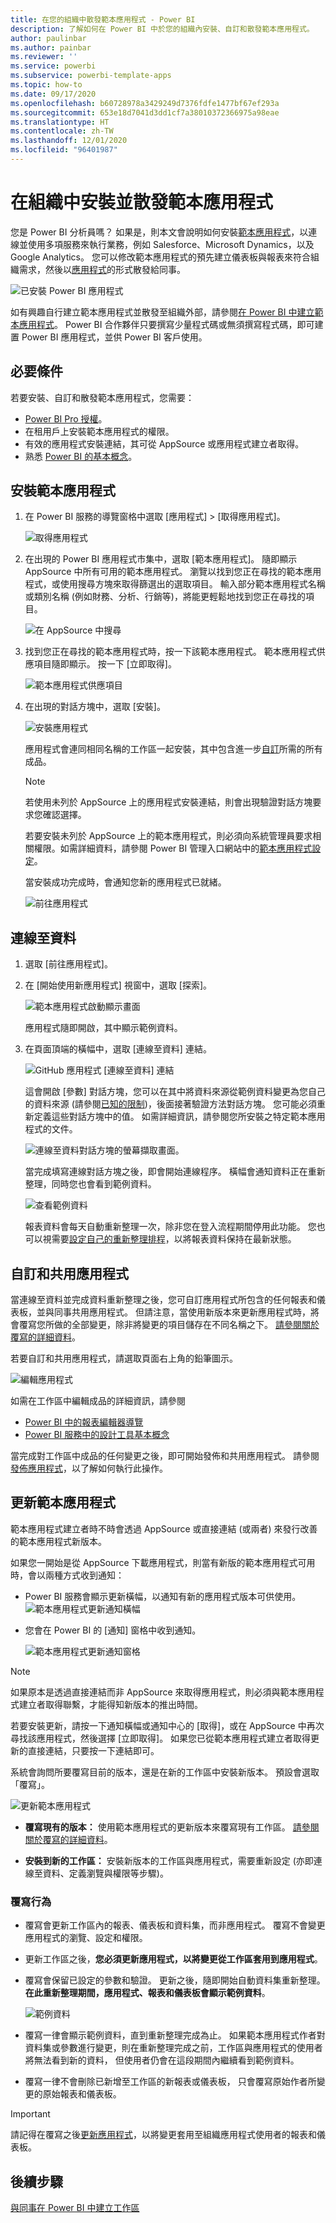 ```yaml
---
title: 在您的組織中散發範本應用程式 - Power BI
description: 了解如何在 Power BI 中於您的組織內安裝、自訂和散發範本應用程式。
author: paulinbar
ms.author: painbar
ms.reviewer: ''
ms.service: powerbi
ms.subservice: powerbi-template-apps
ms.topic: how-to
ms.date: 09/17/2020
ms.openlocfilehash: b60728978a3429249d7376fdfe1477bf67ef293a
ms.sourcegitcommit: 653e18d7041d3dd1cf7a38010372366975a98eae
ms.translationtype: HT
ms.contentlocale: zh-TW
ms.lasthandoff: 12/01/2020
ms.locfileid: "96401987"
---
```

# <a name="install-and-distribute-template-apps-in-your-organization"></a>在組織中安裝並散發範本應用程式

您是 Power BI 分析員嗎？ 如果是，則本文會說明如何安裝[範本應用程式](service-template-apps-overview.md)，以連線並使用多項服務來執行業務，例如 Salesforce、Microsoft Dynamics，以及 Google Analytics。 您可以修改範本應用程式的預先建立儀表板與報表來符合組織需求，然後以[應用程式](../consumer/end-user-apps.md)的形式散發給同事。 

![已安裝 Power BI 應用程式](media/service-template-apps-install-distribute/power-bi-get-apps.png)

如有興趣自行建立範本應用程式並散發至組織外部，請參閱[在 Power BI 中建立範本應用程式](service-template-apps-create.md)。 Power BI 合作夥伴只要撰寫少量程式碼或無須撰寫程式碼，即可建置 Power BI 應用程式，並供 Power BI 客戶使用。 

## <a name="prerequisites"></a>必要條件  

若要安裝、自訂和散發範本應用程式，您需要： 

* [Power BI Pro 授權](../fundamentals/service-self-service-signup-for-power-bi.md)。
* 在租用戶上安裝範本應用程式的權限。
* 有效的應用程式安裝連結，其可從 AppSource 或應用程式建立者取得。
* 熟悉 [Power BI 的基本概念](../fundamentals/service-basic-concepts.md)。

## <a name="install-a-template-app"></a>安裝範本應用程式

1. 在 Power BI 服務的導覽窗格中選取 [應用程式] > [取得應用程式]。

    ![取得應用程式](media/service-template-apps-install-distribute/power-bi-get-apps-arrow.png)

1. 在出現的 Power BI 應用程式市集中，選取 [範本應用程式]。 隨即顯示 AppSource 中所有可用的範本應用程式。 瀏覽以找到您正在尋找的範本應用程式，或使用搜尋方塊來取得篩選出的選取項目。 輸入部分範本應用程式名稱或類別名稱 (例如財務、分析、行銷等)，將能更輕鬆地找到您正在尋找的項目。

    ![在 AppSource 中搜尋](media/service-template-apps-install-distribute/power-bi-appsource.png)

1. 找到您正在尋找的範本應用程式時，按一下該範本應用程式。 範本應用程式供應項目隨即顯示。 按一下 [立即取得]。

   ![範本應用程式供應項目](media/service-template-apps-install-distribute/power-bi-template-app-offer.png)

1. 在出現的對話方塊中，選取 [安裝]。

    ![安裝應用程式](media/service-template-apps-install-distribute/power-install-dialog.png)
    
    應用程式會連同相同名稱的工作區一起安裝，其中包含進一步[自訂](#customize-and-share-the-app)所需的所有成品。

    > [!NOTE]
    > 若使用未列於 AppSource 上的應用程式安裝連結，則會出現驗證對話方塊要求您確認選擇。
    >
    >若要安裝未列於 AppSource 上的範本應用程式，則必須向系統管理員要求相關權限。如需詳細資料，請參閱 Power BI 管理入口網站中的[範本應用程式設定](../admin/service-admin-portal.md#template-apps-settings)。

    當安裝成功完成時，會通知您新的應用程式已就緒。

    ![前往應用程式](media/service-template-apps-install-distribute/power-bi-go-to-app.png)

## <a name="connect-to-data"></a>連線至資料

1. 選取 [前往應用程式]。

1. 在 [開始使用新應用程式] 視窗中，選取 [探索]。

   ![範本應用程式啟動顯示畫面](media/service-template-apps-install-distribute/power-bi-template-app-get-started.png)

   應用程式隨即開啟，其中顯示範例資料。

1. 在頁面頂端的橫幅中，選取 [連線至資料] 連結。

   ![GitHub 應用程式 [連線至資料] 連結](media/service-template-apps-install-distribute/power-bi-template-app-connect-data.png)

    這會開啟 [參數] 對話方塊，您可以在其中將資料來源從範例資料變更為您自己的資料來源 (請參閱[已知的限制](service-template-apps-overview.md#known-limitations))，後面接著驗證方法對話方塊。 您可能必須重新定義這些對話方塊中的值。 如需詳細資訊，請參閱您所安裝之特定範本應用程式的文件。

   ![連線至資料對話方塊的螢幕擷取畫面。](media/service-template-apps-install-distribute/power-bi-template-app-connect-to-data-dialogs.png)

    當完成填寫連線對話方塊之後，即會開始連線程序。 橫幅會通知資料正在重新整理，同時您也會看到範例資料。

    ![查看範例資料](media/service-template-apps-install-distribute/power-bi-template-app-viewing-sample-data.png)

   報表資料會每天自動重新整理一次，除非您在登入流程期間停用此功能。 您也可以視需要[設定自己的重新整理排程](./refresh-scheduled-refresh.md)，以將報表資料保持在最新狀態。

## <a name="customize-and-share-the-app"></a>自訂和共用應用程式

當連線至資料並完成資料重新整理之後，您可自訂應用程式所包含的任何報表和儀表板，並與同事共用應用程式。 但請注意，當使用新版本來更新應用程式時，將會覆寫您所做的全部變更，除非將變更的項目儲存在不同名稱之下。 [請參閱關於覆寫的詳細資料](#overwrite-behavior)。

若要自訂和共用應用程式，請選取頁面右上角的鉛筆圖示。

![編輯應用程式](media/service-template-apps-install-distribute/power-bi-template-app-edit-app.png)


如需在工作區中編輯成品的詳細資訊，請參閱
* [Power BI 中的報表編輯器導覽](../create-reports/service-the-report-editor-take-a-tour.md)
* [Power BI 服務中的設計工具基本概念](../fundamentals/service-basic-concepts.md)

當完成對工作區中成品的任何變更之後，即可開始發佈和共用應用程式。 請參閱[發佈應用程式](../collaborate-share/service-create-distribute-apps.md#publish-your-app)，以了解如何執行此操作。

## <a name="update-a-template-app"></a>更新範本應用程式

範本應用程式建立者時不時會透過 AppSource 或直接連結 (或兩者) 來發行改善的範本應用程式新版本。

如果您一開始是從 AppSource 下載應用程式，則當有新版的範本應用程式可用時，會以兩種方式收到通知：
* Power BI 服務會顯示更新橫幅，以通知有新的應用程式版本可供使用。
  ![範本應用程式更新通知橫幅](media/service-template-apps-install-distribute/power-bi-new-app-version-notification-banner.png)
* 您會在 Power BI 的 [通知] 窗格中收到通知。


  ![範本應用程式更新通知窗格](media/service-template-apps-install-distribute/power-bi-new-app-version-notification-pane.png)

>[!NOTE]
>如果原本是透過直接連結而非 AppSource 來取得應用程式，則必須與範本應用程式建立者取得聯繫，才能得知新版本的推出時間。

  若要安裝更新，請按一下通知橫幅或通知中心的 [取得]，或在 AppSource 中再次尋找該應用程式，然後選擇 [立即取得]。 如果您已從範本應用程式建立者取得更新的直接連結，只要按一下連結即可。
  
  系統會詢問所要覆寫目前的版本，還是在新的工作區中安裝新版本。 預設會選取「覆寫」。

  ![更新範本應用程式](media/service-template-apps-install-distribute/power-bi-update-app-overwrite.png)

- **覆寫現有的版本：** 使用範本應用程式的更新版本來覆寫現有工作區。 [請參閱關於覆寫的詳細資料](#overwrite-behavior)。

- **安裝到新的工作區：** 安裝新版本的工作區與應用程式，需要重新設定 (亦即連線至資料、定義瀏覽與權限等步驟)。

### <a name="overwrite-behavior"></a>覆寫行為

* 覆寫會更新工作區內的報表、儀表板和資料集，而非應用程式。 覆寫不會變更應用程式的瀏覽、設定和權限。
* 更新工作區之後，**您必須更新應用程式，以將變更從工作區套用到應用程式**。
* 覆寫會保留已設定的參數和驗證。 更新之後，隨即開始自動資料集重新整理。 **在此重新整理期間，應用程式、報表和儀表板會顯示範例資料**。

  ![範例資料](media/service-template-apps-install-distribute/power-bi-sample-data.png)

* 覆寫一律會顯示範例資料，直到重新整理完成為止。 如果範本應用程式作者對資料集或參數進行變更，則在重新整理完成之前，工作區與應用程式的使用者將無法看到新的資料， 但使用者仍會在這段期間內繼續看到範例資料。
* 覆寫一律不會刪除已新增至工作區的新報表或儀表板， 只會覆寫原始作者所變更的原始報表和儀表板。

>[!IMPORTANT]
>請記得在覆寫之後[更新應用程式](#customize-and-share-the-app)，以將變更套用至組織應用程式使用者的報表和儀表板。

## <a name="next-steps"></a>後續步驟

[與同事在 Power BI 中建立工作區](../collaborate-share/service-create-the-new-workspaces.md)

